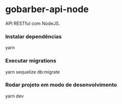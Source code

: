 # gobarber-api-node
API RESTful com NodeJS.

### Instalar dependências
yarn

### Executar migrations
yarn sequelize db:migrate

### Rodar projeto em modo de desenvolvimento
yarn dev
